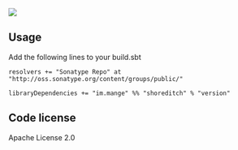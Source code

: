 <a href="https://travis-ci.org/alltonp/shoreditch" target="_blank"><img src="https://travis-ci.org/alltonp/shoreditch.png?branch=master"></a>

Usage
-----
Add the following lines to your build.sbt

    resolvers += "Sonatype Repo" at "http://oss.sonatype.org/content/groups/public/"

    libraryDependencies += "im.mange" %% "shoreditch" % "version"


Code license
------------
Apache License 2.0
